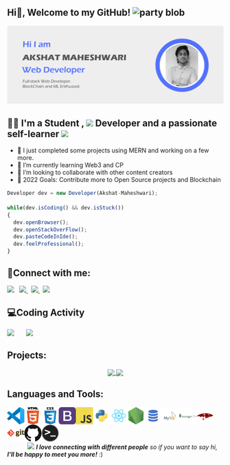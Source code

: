 ## Hi👋, Welcome to my GitHub! <img width="30" src="https://camo.githubusercontent.com/8dd1044426df54e4ae42f9df9d1957f058c02333f8776e66dc6d371a442529af/68747470733a2f2f656d6f6a69732e736c61636b6d6f6a69732e636f6d2f656d6f6a69732f696d616765732f313539333535353338392f393537392f626c6f625f657863697465642e6769663f31353933353535333839" alt="party blob" data-canonical-src="https://emojis.slackmojis.com/emojis/images/1593555389/9579/blob_excited.gif?1593555389" style="max-width: 100%;">
<img src="https://github.com/Akshat-Maheshwari/Akshat-Maheshwari/blob/main/profile_thumbnail.png" />


## :man_student: I'm a Student , <img src="https://camo.githubusercontent.com/63371d36886ee658f5a97401f393e1ab1684b2fd3de674b8f5efc7d410b2a3d0/68747470733a2f2f6d656469612e67697068792e636f6d2f6d656469612f57556c706c634d704f43456d5447427442572f67697068792e676966" width="30" data-canonical-src="https://media.giphy.com/media/WUlplcMpOCEmTGBtBW/giphy.gif" style="max-width: 100%;"> Developer and a passionate self-learner <img src="https://camo.githubusercontent.com/7d5c1327f28f30dd3b242d60c92fa399051bd5765af36f7c8df5138ac67d8f7b/68747470733a2f2f6d656469612e67697068792e636f6d2f6d656469612f6659536e486c75667365636f38466839335a2f67697068792e676966" width="30" data-canonical-src="https://media.giphy.com/media/fYSnHlufseco8Fh93Z/giphy.gif" style="max-width: 100%;"> 


- 🔭 I just completed some projects using MERN and working on a few more.
- 🌱 I’m currently learning Web3 and CP
- 👯 I’m looking to collaborate with other content creators
- 🥅 2022 Goals: Contribute more to Open Source projects and Blockchain

```js
Developer dev = new Developer(Akshat-Maheshwari);

while(dev.isCoding() && dev.isStuck())  
{
  dev.openBrowser();
  dev.openStackOverFlow();
  dev.pasteCodeInIde();
  dev.feelProfessional();
}
```


## 🔗Connect with me: 

<a href="https://www.linkedin.com/in/akshat-maheshwari-059872219/"><img src="https://img.shields.io/badge/LinkedIn-0077B5?style=for-the-badge&logo=linkedin&logoColor=white" /></a> &nbsp;
<a href="https://www.instagram.com/akshatmaheshwarii/"><img src="https://img.shields.io/badge/Instagram-E4405F?style=for-the-badge&logo=instagram&logoColor=white" />
</a> &nbsp;
<a target="_blank" href="https://mail.google.com/mail/?view=cm&fs=1&tf=1&to=0.akshat.maheshwari@gmail.com&body=my-text"><img src="https://img.shields.io/badge/Gmail-D14836?style=for-the-badge&logo=gmail&logoColor=white">
</a> &nbsp;
<a href="https://www.facebook.com/akshat.maheshwari.547389/"><img src="https://img.shields.io/badge/Facebook-1877F2?style=for-the-badge&logo=facebook&logoColor=white" />
</a>



## 💻Coding Activity
<img height="200em" src="https://github-readme-stats.vercel.app/api?username=Akshat-Maheshwari&show_icons=true&hide_border=true&&count_private=true&include_all_commits=true" /> &nbsp; &nbsp; &nbsp;
<img height="200em" src="https://github-readme-stats.vercel.app/api/top-langs/?username=Akshat-Maheshwari" /> 


## Projects:
<center>
  <a href="https://github.com/Akshat-Maheshwari/Daily-Journal">
    <img align="center" src="https://github-readme-stats.vercel.app/api/pin/?username=Akshat-Maheshwari&repo=Daily-Journal&theme=ayu-mirage&layout=compact" />
  </a>
  <a href="https://github.com/Akshat-Maheshwari/To-Do-List">
    <img align="center" src="https://github-readme-stats.vercel.app/api/pin/?username=Akshat-Maheshwari&repo=To-Do-List&theme=ayu-mirage&layout=compact" />
  </a>
</center>

## Languages and Tools:


<img align="left" alt="Visual Studio Code" width="40px" src="https://raw.githubusercontent.com/github/explore/80688e429a7d4ef2fca1e82350fe8e3517d3494d/topics/visual-studio-code/visual-studio-code.png" />
<img align="left" alt="HTML5" width="40px" src="https://raw.githubusercontent.com/github/explore/80688e429a7d4ef2fca1e82350fe8e3517d3494d/topics/html/html.png" />
<img align="left" alt="CSS3" width="40px" src="https://raw.githubusercontent.com/github/explore/80688e429a7d4ef2fca1e82350fe8e3517d3494d/topics/css/css.png" />
<img align="left" alt="Bootstrap" width="40px" src="https://raw.githubusercontent.com/github/explore/80688e429a7d4ef2fca1e82350fe8e3517d3494d/topics/bootstrap/bootstrap.png" />
<img align="left" alt="JavaScript" width="40px" src="https://raw.githubusercontent.com/github/explore/80688e429a7d4ef2fca1e82350fe8e3517d3494d/topics/javascript/javascript.png" />
<img align="left" alt="Python" width="40px" src="https://raw.githubusercontent.com/github/explore/80688e429a7d4ef2fca1e82350fe8e3517d3494d/topics/python/python.png" />
<img align="left" alt="React" width="40px" src="https://raw.githubusercontent.com/github/explore/80688e429a7d4ef2fca1e82350fe8e3517d3494d/topics/react/react.png" />
<img align="left" alt="Node.js" width="40px" src="https://raw.githubusercontent.com/github/explore/80688e429a7d4ef2fca1e82350fe8e3517d3494d/topics/nodejs/nodejs.png" />
<img align="left" alt="SQL" width="40px" src="https://raw.githubusercontent.com/github/explore/80688e429a7d4ef2fca1e82350fe8e3517d3494d/topics/sql/sql.png" />
<img align="left" alt="MySQL" width="40px" src="https://raw.githubusercontent.com/github/explore/80688e429a7d4ef2fca1e82350fe8e3517d3494d/topics/mysql/mysql.png" />
<img align="left" alt="MongoDB" width="40px" src="https://raw.githubusercontent.com/github/explore/80688e429a7d4ef2fca1e82350fe8e3517d3494d/topics/mongodb/mongodb.png" />
<img align="left" alt="MongoDB" width="40px" src="https://raw.githubusercontent.com/github/explore/80688e429a7d4ef2fca1e82350fe8e3517d3494d/topics/mongoose/mongoose.png" />
<img align="left" alt="Git" width="40px" src="https://raw.githubusercontent.com/github/explore/80688e429a7d4ef2fca1e82350fe8e3517d3494d/topics/git/git.png" />
<img align="left" alt="GitHub" width="40px" src="https://raw.githubusercontent.com/github/explore/78df643247d429f6cc873026c0622819ad797942/topics/github/github.png" />
<img align="left" alt="Terminal" width="40px" src="https://raw.githubusercontent.com/github/explore/80688e429a7d4ef2fca1e82350fe8e3517d3494d/topics/terminal/terminal.png" />

<br />
<br />
<br />
<br />


 &nbsp; &nbsp; &nbsp; &nbsp; &nbsp; &nbsp; <img src="https://camo.githubusercontent.com/ec0df7b334d15078e980be8f26f35f1bd6f004eaa4a121db42fed361360c1817/68747470733a2f2f6d656469612e67697068792e636f6d2f6d656469612f4c6e516a7057614f4e386e68723231764e572f67697068792e676966" width="60" data-canonical-src="https://media.giphy.com/media/LnQjpWaON8nhr21vNW/giphy.gif" style="max-width: 100%;" /> ***I love connecting with different people*** *so if you want to say hi,* ***I'll be happy to meet you more!*** :)
